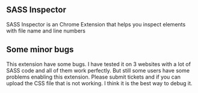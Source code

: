 ## SASS Inspector


SASS Inspector is an Chrome Extension that helps you inspect elements with file name and line numbers

## Some minor bugs

This extension have some bugs. I have tested it on 3 websites with a lot of SASS code and all of them work perfectly. But still some users have some problems enabling this extension. Please submit tickets and if you can upload the CSS file that is not working. I think it is the best way to debug it.